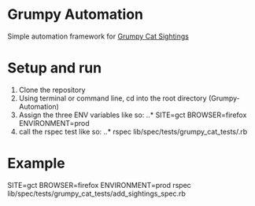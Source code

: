 # Grumpy Automation

Simple automation framework for [Grumpy Cat Sightings](https://grumpy-cat-tracker.herokuapp.com)

# Setup and run

1. Clone the repository
2. Using terminal or command line, cd into the root directory (Grumpy-Automation)
3. Assign the three ENV variables like so:
..* SITE=gct BROWSER=firefox ENVIRONMENT=prod
4. call the rspec test like so:
..* rspec lib/spec/tests/grumpy_cat_tests/<test>.rb

# Example

SITE=gct BROWSER=firefox ENVIRONMENT=prod rspec lib/spec/tests/grumpy_cat_tests/add_sightings_spec.rb